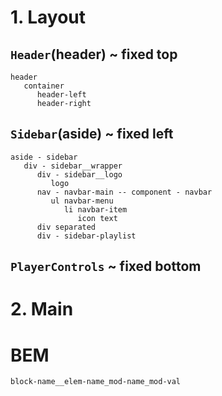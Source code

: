 # 1. Layout

## `Header`(header) ~ fixed top

```
header
   container
      header-left
      header-right
```

## `Sidebar`(aside) ~ fixed left

```
aside - sidebar
   div - sidebar__wrapper
      div - sidebar__logo
         logo
      nav - navbar-main -- component - navbar
         ul navbar-menu
            li navbar-item
               icon text
      div separated
      div - sidebar-playlist

```

## `PlayerControls` ~ fixed bottom

# 2. Main

# BEM

`block-name__elem-name_mod-name_mod-val`
